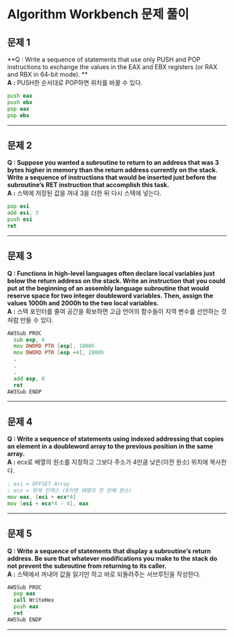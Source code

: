 # Algorithm Workbench 문제 풀이

## 문제 1  
**Q : Write a sequence of statements that use only PUSH and POP instructions to exchange the values in the EAX and EBX registers (or RAX and RBX in 64-bit mode). **  
**A :** PUSH한 순서대로 POP하면 위치를 바꿀 수 있다.    
```asm
push eax
push ebx
pop eax
pop ebx
```

---
## 문제 2
**Q : Suppose you wanted a subroutine to return to an address that was 3 bytes higher in memory than the return address currently on the stack. Write a sequence of instructions that would be inserted just before the subroutine’s RET instruction that accomplish this task.**  
**A :** 스택에 저장된 값을 꺼내 3을 더한 뒤 다시 스택에 넣는다.    
```asm
pop esi
add esi, 3
push esi
ret
```

---
## 문제 3
**Q : Functions in high-level languages often declare local variables just below the return address on the stack. Write an instruction that you could put at the beginning of an assembly language subroutine that would reserve space for two integer doubleword variables. Then, assign the values 1000h and 2000h to the two local variables.**  
**A :** 스택 포인터를 줄여 공간을 확보하면 고급 언어의 함수들이 지역 변수를 선언하는 것 처럼 만들 수 있다.    
```asm
AW3Sub PROC
  sub esp, 8
  mov DWORD PTR [esp], 1000h
  mov DWORD PTR [esp +4], 2000h
  .
  .
  .
  add esp, 8
  ret
AW3Sub ENDP
```

---
## 문제 4
**Q : Write a sequence of statements using indexed addressing that copies an element in a doubleword array to the previous position in the same array.**  
**A :** ecx로 배열의 원소를 지정하고 그보다 주소가 4만큼 낮은(이전 원소) 위치에 복사한다.  
```asm
; esi = OFFSET Array
; ecx = 현재 인덱스 (0이면 배열의 첫 번째 원소)
mov eax, [esi + ecx*4]
mov [esi + ecx*4 - 4], eax
```

---
## 문제 5
**Q : Write a sequence of statements that display a subroutine’s return address. Be sure that whatever modifications you make to the stack do not prevent the subroutine from returning to its caller.**  
**A :** 스택에서 꺼내어 값을 읽기만 하고 바로 되돌려주는 서브루틴을 작성한다.    
```asm
AW5Sub PROC
  pop eax
  call WriteHex
  push eax
  ret
AW5Sub ENDP
```

---
